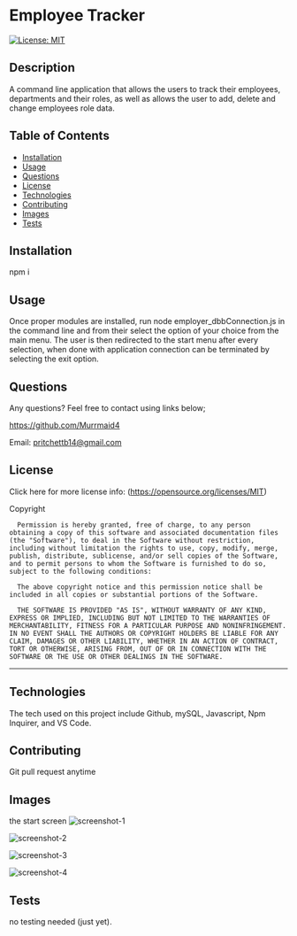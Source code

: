 # Employee Tracker

  [![License: MIT](https://img.shields.io/badge/License-MIT-yellow.svg)](https://opensource.org/licenses/MIT) 

## Description

A command line application that allows the users to track their employees, departments and their roles, as well as allows the user to add, delete and change employees role data.

## Table of Contents 

  - [Installation](#installation)
  - [Usage](#usage)
  - [Questions](#questions)
  - [License](#license)
  - [Technologies](#technologies)
  - [Contributing](#contributing)
  - [Images](#images)
  - [Tests](#tests)

## Installation

npm i
 
## Usage
Once proper modules are installed, run node employer_dbbConnection.js in the command line and from their select the option of your choice from the main menu. The user is then redirected to the start menu after every selection, when done with application connection can be terminated by selecting the exit option. 
 
## Questions
  Any questions? Feel free to contact using links below;

  https://github.com/Murrmaid4
  
  Email: pritchettb14@gmail.com
  
## License
  Click here for more license info: (https://opensource.org/licenses/MIT)

   Copyright 

      Permission is hereby granted, free of charge, to any person obtaining a copy of this software and associated documentation files (the "Software"), to deal in the Software without restriction, including without limitation the rights to use, copy, modify, merge, publish, distribute, sublicense, and/or sell copies of the Software, and to permit persons to whom the Software is furnished to do so, subject to the following conditions:
      
      The above copyright notice and this permission notice shall be included in all copies or substantial portions of the Software.
      
      THE SOFTWARE IS PROVIDED "AS IS", WITHOUT WARRANTY OF ANY KIND, EXPRESS OR IMPLIED, INCLUDING BUT NOT LIMITED TO THE WARRANTIES OF MERCHANTABILITY, FITNESS FOR A PARTICULAR PURPOSE AND NONINFRINGEMENT. IN NO EVENT SHALL THE AUTHORS OR COPYRIGHT HOLDERS BE LIABLE FOR ANY CLAIM, DAMAGES OR OTHER LIABILITY, WHETHER IN AN ACTION OF CONTRACT, TORT OR OTHERWISE, ARISING FROM, OUT OF OR IN CONNECTION WITH THE SOFTWARE OR THE USE OR OTHER DEALINGS IN THE SOFTWARE.

  ---
  
## Technologies

The tech used on this project include Github, mySQL, Javascript, Npm Inquirer, and VS Code.

## Contributing
 Git pull request anytime

## Images
the start screen
![screenshot-1](https://user-images.githubusercontent.com/78389456/116316200-948ebe00-a77f-11eb-890c-fc39241d3b68.jpg)

![screenshot-2](https://user-images.githubusercontent.com/78389456/116316201-948ebe00-a77f-11eb-929a-d58792902001.jpg)
 

![screenshot-3](https://user-images.githubusercontent.com/78389456/116316194-92c4fa80-a77f-11eb-868f-eddc532eefcf.jpg)


![screenshot-4](https://user-images.githubusercontent.com/78389456/116316199-93f62780-a77f-11eb-89b0-dcc4daf24aee.jpg)


## Tests
 no testing needed (just yet). 

 
